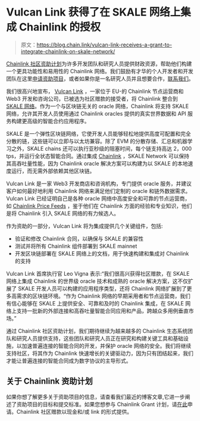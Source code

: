 # Vulcan Link 获得了在 SKALE 网络上集成 Chainlink 的授权

> 原文：<https://blog.chain.link/vulcan-link-receives-a-grant-to-integrate-chainlink-on-skale-network/>

[Chainlink 社区资助计划](https://blog.chain.link/introducing-the-chainlink-community-grant-program/)为许多开发团队和研究人员提供财政资源，帮助他们构建一个更具功能性和易用性的 Chainlink 网络。我们鼓励有才华的个人开发者和开发团队在这里[申请资助项目](https://chainlinkgrants.typeform.com/to/efEbsq)，或者如果你是一名研究人员并且想要合作，[联系我们](/cdn-cgi/l/email-protection#96e4f3e5f3f7e4f5fed6f5fef7fff8fafff8fdfaf7f4e5b8f5f9fb)。

我们很高兴地宣布， [Vulcan Link](https://vulcan.link/) ，一家位于 EU-的 Chainlink 节点运营商和 Web3 开发和咨询公司，已被选为社区赠款的接受者，将 Chainlink 整合到 [SKALE 网络](https://skale.network/)。作为一个与区块链无关的 oracle 网络，Chainlink 将支持 SKALE 网络，允许其开发人员使用通过 Chainlink oracles 提供的真实世界数据和 API 服务构建更高级的智能合约应用程序。

SKALE 是一个弹性区块链网络，它使开发人员能够轻松地提供高度可配置和完全分散的链，这些链可以立即与以太坊兼容。除了 EVM 的分散存储、汇总和机器学习之外，SKALE chains 还可以执行亚秒级的阻塞时间，每个链支持高达 2，000 tps，并运行全状态智能合同。通过集成 [Chainlink](https://chain.link/) ，SKALE Network 可以保持其高吞吐量性能，因为 Chainlink oracle 解决方案可以构建为以 SKALE 的本地速度运行，而无需外部依赖其他区块链。

Vulcan Link 是一家 Web3 开发商店和咨询机构，专门提供 oracle 服务，并建议客户如何最好地利用 Chainlink 网络来满足他们定制的 oracle 和链外数据需求。Vulcan Link 已经证明自己是各种 oracle 网络中高度安全和可靠的节点运营商，如 [Chainlink Price Feeds](https://data.chain.link/) ，鉴于他们在 Chainlink 方面的经验和专业知识，他们是将 Chainlink 引入 SKALE 网络的有力候选人。

作为资助的一部分，Vulcan Link 将为集成提供几个关键组件，包括:

*   验证和修改 Chainlink 合同，以确保与 SKALE 的兼容性
*   测试并将所有 Chainlink 组件部署到 SKALE mainnet
*   开发区块链部署在 SKALE 网络上的文档，用于快速构建和集成对 Chainlink 的支持

Vulcan Link 首席执行官 Leo Vigna 表示:“我们很高兴获得社区赠款，在 SKALE 网络上集成 Chainlink 的世界级 oracle 技术和成熟的 oracle 解决方案，这不仅扩展了 SKALE 开发人员可以构建的应用程序类型，还将 Chainlink 网络扩展到了更多高需求的区块链环境。“作为 Chainlink 网络的早期采用者和节点运营商，我们有信心能够在 SKALE 上提供安全、可靠和及时的 Chainlink 集成，在 SKALE 网络上支持一批新的外部连接和高吞吐量智能合同应用和产品，跨越众多用例垂直市场。”

通过 Chainlink 社区资助计划，我们期待继续为越来越多的 Chainlink 生态系统团队和研究人员提供支持，这些团队和研究人员正在研究和构建关键工具和基础设施，以加速普遍连接的智能合同的开发，并保护 oracle 网络的安全。我们将继续支持社区，将其作为 Chainlink 快速增长的关键驱动力，因为只有团结起来，我们才能让普遍连接的智能合同成为数字协议的主导形式。

## 关于 Chainlink 资助计划

如果你想了解更多关于资助项目的信息，请查看我们最近的博客文章,它进一步阐述了资助项目的目标和提交标准。如果您想参与 Chainlink Grant 计划，请[在此](https://chainlinkgrants.typeform.com/to/efEbsq)申请。Chainlink 社区赠款以现金和/或 link 的形式提供。